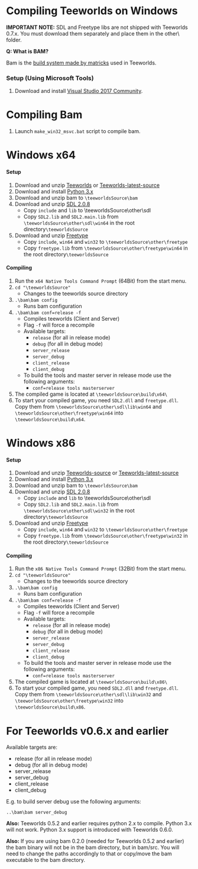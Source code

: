 # Compiling Teeworlds on Windows

**IMPORTANT NOTE:** SDL and Freetype libs are not shipped with Teeworlds 0.7.x. You must download them separately and place them in the other\ folder.

**Q: What is BAM?**

Bam is the [build system made by matricks](http://matricks.github.io/bam/) used in Teeworlds.

### Setup (Using Microsoft Tools)

1. Download and install [Visual Studio 2017 Community](https://visualstudio.microsoft.com/de/downloads/).


# Compiling Bam

1. Launch `make_win32_msvc.bat` script to compile bam.


# Windows x64 
#### Setup
1. Download and unzip [Teeworlds](https://github.com/teeworlds/teeworlds/releases) or [Teeworlds-latest-source](https://github.com/teeworlds/teeworlds)
2. Download and install [Python 3.x](https://www.python.org/download/)
3. Download and unzip bam to `\teeworldsSource\bam`
4. Download and unzip [SDL 2.0.8]()
    - Copy `include` and `lib` to \teeworldsSource\other\sdl
    - Copy `SDL2.lib` and `SDL2.main.lib` from `\teeworldsSource\other\sdl\win64` in the root directory`\teeworldsSource`
5. Download and unzip [Freetype](https://codeload.github.com/ubawurinna/freetype-windows-binaries/zip/master)
    - Copy `include`, `win64` and `win32` to `\teeworldsSource\other\freetype`
    - Copy `freetype.lib` from `\teeworldsSource\other\freetype\win64` in the root directory`\teeworldsSource`


#### Compiling
1. Run the `x64 Native Tools Command Prompt` (64Bit) from the start menu.
2. `cd "\teeworldsSource"`
    - Changes to the teeworlds source directory
3. `.\bam\bam config`
    - Runs bam configuration
4. `.\bam\bam conf=release -f`
    - Compiles teeworlds (Client and Server)
    - Flag `-f` will force a recompile
    - Available targets:
        - `release` (for all in release mode)
        - `debug` (for all in debug mode)
        - `server_release`
        - `server_debug`
        - `client_release`
        - `client_debug`
    - To build the tools and master server in release mode use the following arguments:
        - `conf=release tools masterserver`
5. The compiled game is located at `\teeworldsSource\build\x64\`
6. To start your compiled game, you need `SDL2.dll` and `freetype.dll`. Copy them from `\teeworldsSource\other\sdl\lib\win64` and `\teeworldsSource\other\freetype\win64` into `\teeworldsSource\build\x64`.

# Windows x86 
#### Setup
1. Download and unzip [Teeworlds-source](https://github.com/teeworlds/teeworlds/releases) or [Teeworlds-latest-source](https://github.com/teeworlds/teeworlds)
2. Download and install [Python 3.x](https://www.python.org/download/)
3. Download and unzip bam to `\teeworldsSource\bam`
4. Download and unzip [SDL 2.0.8]()
    - Copy `include` and `lib` to \teeworldsSource\other\sdl
    - Copy `SDL2.lib` and `SDL2.main.lib` from `\teeworldsSource\other\sdl\win32` in the root directory`\teeworldsSource`
5. Download and unzip [Freetype](https://codeload.github.com/ubawurinna/freetype-windows-binaries/zip/master)
    - Copy `include`, `win64` and `win32` to `\teeworldsSource\other\freetype`
    - Copy `freetype.lib` from `\teeworldsSource\other\freetype\win32` in the root directory`\teeworldsSource`



#### Compiling
1. Run the `x86 Native Tools Command Prompt` (32Bit) from the start menu.
2. `cd "\teeworldsSource"`
    - Changes to the teeworlds source directory
3. `.\bam\bam config`
    - Runs bam configuration
4. `.\bam\bam conf=release -f`
    - Compiles teeworlds (Client and Server)
    - Flag `-f` will force a recompile
    - Available targets:
        - `release` (for all in release mode)
        - `debug` (for all in debug mode)
        - `server_release`
        - `server_debug`
        - `client_release`
        - `client_debug`
    - To build the tools and master server in release mode use the following arguments:
        - `conf=release tools masterserver`
5. The compiled game is located at `\teeworldsSource\build\x86\`
6. To start your compiled game, you need `SDL2.dll` and `freetype.dll`. Copy them from `\teeworldsSource\other\sdl\lib\win32` and `\teeworldsSource\other\freetype\win32` into `\teeworldsSource\build\x86`.

    

# For Teeworlds v0.6.x and earlier

Available targets are:

+ release (for all in release mode)
+ debug (for all in debug mode)
+ server_release
+ server_debug
+ client_release
+ client_debug

E.g. to build server debug use the following arguments:

`..\bam\bam server_debug`

**Also:** Teeworlds 0.5.2 and earlier requires python 2.x to compile. Python 3.x will not work. Python 3.x support is introduced with Teeworlds 0.6.0.

**Also:** If you are using bam 0.2.0 (needed for Teeworlds 0.5.2 and earlier) the bam binary will not be in the bam directory, but in bam/src. You will need to change the paths accordingly to that or copy/move the bam executable to the bam directory.

